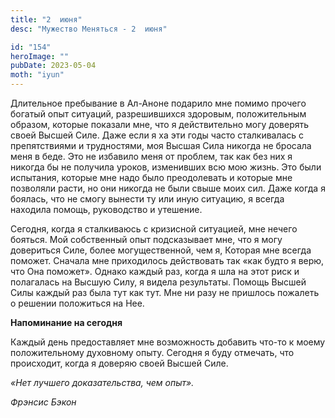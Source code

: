```yaml
---
title: "2  июня"
desc: "Мужество Меняться - 2  июня"

id: "154"
heroImage: ""
pubDate: 2023-05-04
moth: "iyun"
---
```


Длительное пребывание в Ал-Аноне подарило мне помимо прочего богатый опыт
ситуаций, разрешившихся здоровым, положительным образом, которые показали мне,
что я действительно могу доверять своей Высшей Силе. Даже если я ха эти годы
часто сталкивалась с препятствиями и трудностями, моя Высшая Сила никогда не
бросала меня в беде. Это не избавило меня от проблем, так как без них я
никогда бы не получила уроков, изменивших всю мою жизнь. Это были испытания,
которые мне надо было преодолевать и которые мне позволяли расти, но они
никогда не были свыше моих сил. Даже когда я боялась, что не смогу вынести ту
или иную ситуацию, я всегда находила помощь, руководство и утешение.

Сегодня, когда я сталкиваюсь с кризисной ситуацией, мне нечего бояться. Мой
собственный опыт подсказывает мне, что я могу довериться Силе, более
могущественной, чем я, Которая мне всегда поможет. Сначала мне приходилось
действовать так «как будто я верю, что Она поможет». Однако каждый раз, когда
я шла на этот риск и полагалась на Высшую Силу, я видела результаты. Помощь
Высшей Силы каждый раз была тут как тут. Мне ни разу не пришлось пожалеть о
решении положиться на Нее.

**Напоминание на сегодня**

Каждый день предоставляет мне возможность добавить что-то к моему
положительному духовному опыту. Сегодня я буду отмечать, что происходит, когда
я доверяю своей Высшей Силе.

_«Нет лучшего доказательства, чем опыт»._

_Фрэнсис Бэкон_
